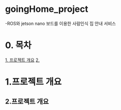 # goingHome_project

-ROS와 jetson nano 보드를 이용한 사람인식 집 안내 서비스

# 0. 목차
[1. 프로젝트 개요](#1.프로젝트-개요)
[2. ](#2개요2)


# 1.프로젝트 개요

## 2.프로젝트 개요<a id="2개요2"></a>
